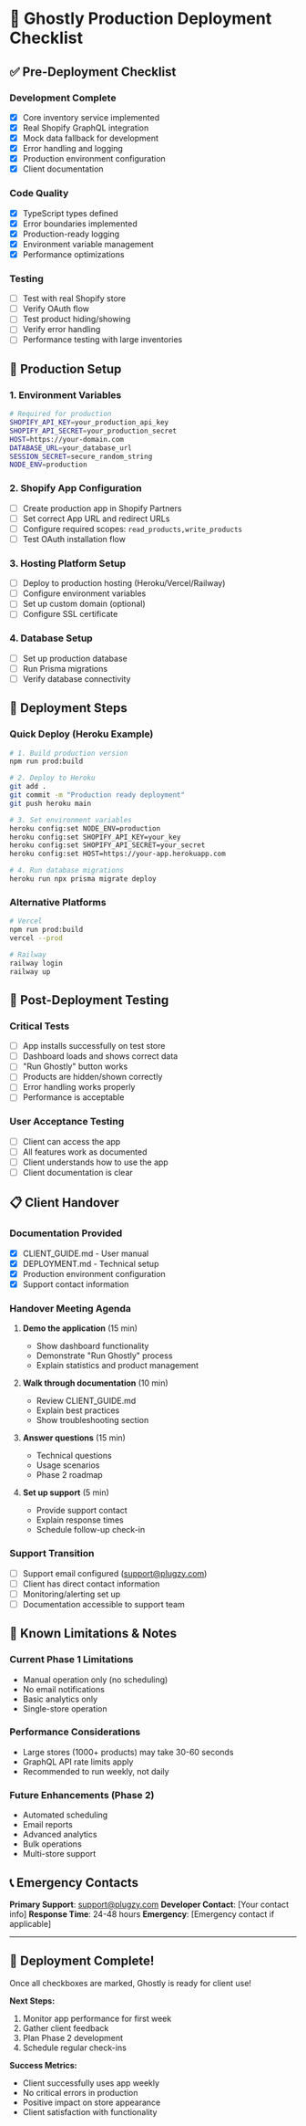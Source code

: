 # 🚀 Ghostly Production Deployment Checklist

## ✅ Pre-Deployment Checklist

### Development Complete
- [x] Core inventory service implemented
- [x] Real Shopify GraphQL integration
- [x] Mock data fallback for development
- [x] Error handling and logging
- [x] Production environment configuration
- [x] Client documentation

### Code Quality
- [x] TypeScript types defined
- [x] Error boundaries implemented
- [x] Production-ready logging
- [x] Environment variable management
- [x] Performance optimizations

### Testing
- [ ] Test with real Shopify store
- [ ] Verify OAuth flow
- [ ] Test product hiding/showing
- [ ] Verify error handling
- [ ] Performance testing with large inventories

## 🔧 Production Setup

### 1. Environment Variables
```bash
# Required for production
SHOPIFY_API_KEY=your_production_api_key
SHOPIFY_API_SECRET=your_production_secret
HOST=https://your-domain.com
DATABASE_URL=your_database_url
SESSION_SECRET=secure_random_string
NODE_ENV=production
```

### 2. Shopify App Configuration
- [ ] Create production app in Shopify Partners
- [ ] Set correct App URL and redirect URLs
- [ ] Configure required scopes: `read_products,write_products`
- [ ] Test OAuth installation flow

### 3. Hosting Platform Setup
- [ ] Deploy to production hosting (Heroku/Vercel/Railway)
- [ ] Configure environment variables
- [ ] Set up custom domain (optional)
- [ ] Configure SSL certificate

### 4. Database Setup
- [ ] Set up production database
- [ ] Run Prisma migrations
- [ ] Verify database connectivity

## 🎯 Deployment Steps

### Quick Deploy (Heroku Example)
```bash
# 1. Build production version
npm run prod:build

# 2. Deploy to Heroku
git add .
git commit -m "Production ready deployment"
git push heroku main

# 3. Set environment variables
heroku config:set NODE_ENV=production
heroku config:set SHOPIFY_API_KEY=your_key
heroku config:set SHOPIFY_API_SECRET=your_secret
heroku config:set HOST=https://your-app.herokuapp.com

# 4. Run database migrations
heroku run npx prisma migrate deploy
```

### Alternative Platforms
```bash
# Vercel
npm run prod:build
vercel --prod

# Railway
railway login
railway up
```

## 🧪 Post-Deployment Testing

### Critical Tests
- [ ] App installs successfully on test store
- [ ] Dashboard loads and shows correct data
- [ ] "Run Ghostly" button works
- [ ] Products are hidden/shown correctly
- [ ] Error handling works properly
- [ ] Performance is acceptable

### User Acceptance Testing
- [ ] Client can access the app
- [ ] All features work as documented
- [ ] Client understands how to use the app
- [ ] Client documentation is clear

## 📋 Client Handover

### Documentation Provided
- [x] CLIENT_GUIDE.md - User manual
- [x] DEPLOYMENT.md - Technical setup
- [x] Production environment configuration
- [x] Support contact information

### Handover Meeting Agenda
1. **Demo the application** (15 min)
   - Show dashboard functionality
   - Demonstrate "Run Ghostly" process
   - Explain statistics and product management

2. **Walk through documentation** (10 min)
   - Review CLIENT_GUIDE.md
   - Explain best practices
   - Show troubleshooting section

3. **Answer questions** (15 min)
   - Technical questions
   - Usage scenarios
   - Phase 2 roadmap

4. **Set up support** (5 min)
   - Provide support contact
   - Explain response times
   - Schedule follow-up check-in

### Support Transition
- [ ] Support email configured (support@plugzy.com)
- [ ] Client has direct contact information
- [ ] Monitoring/alerting set up
- [ ] Documentation accessible to support team

## 🚨 Known Limitations & Notes

### Current Phase 1 Limitations
- Manual operation only (no scheduling)
- No email notifications
- Basic analytics only
- Single-store operation

### Performance Considerations
- Large stores (1000+ products) may take 30-60 seconds
- GraphQL API rate limits apply
- Recommended to run weekly, not daily

### Future Enhancements (Phase 2)
- Automated scheduling
- Email reports
- Advanced analytics
- Bulk operations
- Multi-store support

## 📞 Emergency Contacts

**Primary Support**: support@plugzy.com
**Developer Contact**: [Your contact info]
**Response Time**: 24-48 hours
**Emergency**: [Emergency contact if applicable]

---

## 🎉 Deployment Complete!

Once all checkboxes are marked, Ghostly is ready for client use!

**Next Steps:**
1. Monitor app performance for first week
2. Gather client feedback
3. Plan Phase 2 development
4. Schedule regular check-ins

**Success Metrics:**
- Client successfully uses app weekly
- No critical errors in production
- Positive impact on store appearance
- Client satisfaction with functionality
